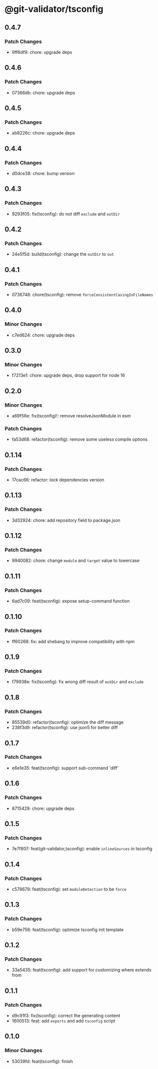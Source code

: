 # @git-validator/tsconfig

## 0.4.7

### Patch Changes

- 9ff6df9: chore: upgrade deps

## 0.4.6

### Patch Changes

- 07366db: chore: upgrade deps

## 0.4.5

### Patch Changes

- ab8226c: chore: upgrade deps

## 0.4.4

### Patch Changes

- d0dce38: chore: bump version

## 0.4.3

### Patch Changes

- 9293f05: fix(tsconfig): do not diff `exclude` and `outDir`

## 0.4.2

### Patch Changes

- 24e5f5d: build(tsconfig): change the `outDir` to `out`

## 0.4.1

### Patch Changes

- 0736748: chore(tsconfig): remove `forceConsistentCasingInFileNames`

## 0.4.0

### Minor Changes

- c7ed624: chore: upgrade deps

## 0.3.0

### Minor Changes

- f7213e1: chore: upgrade deps, drop support for node 16

## 0.2.0

### Minor Changes

- a69f56e: fix(tsconfig)!: remove resolveJsonModule in esm

### Patch Changes

- fa53d68: refactor(tsconfig): remove some useless compile options

## 0.1.14

### Patch Changes

- 17cac66: refactor: lock dependencies version

## 0.1.13

### Patch Changes

- 3d32924: chore: add repository field to package.json

## 0.1.12

### Patch Changes

- 9940082: chore: change `module` and `target` value to lowercase

## 0.1.11

### Patch Changes

- 6ad7c09: feat(tsconfig): expose setup-command function

## 0.1.10

### Patch Changes

- ff60268: fix: add shebang to improve compatibility with npm

## 0.1.9

### Patch Changes

- f79938e: fix(tsconfig): fix wrong diff result of `outDir` and `exclude`

## 0.1.8

### Patch Changes

- 85539d0: refactor(tsconfig): optimize the diff message
- 238f3d9: refactor(tsconfig): use json5 for better diff

## 0.1.7

### Patch Changes

- e6e1e35: feat(tsconfig): support sub-command 'diff'

## 0.1.6

### Patch Changes

- 8715429: chore: upgrade deps

## 0.1.5

### Patch Changes

- 7e7f807: feat(git-validator,tsconfig): enable `inlineSources` in tsconfig

## 0.1.4

### Patch Changes

- c578679: feat(tsconfig): set `moduleDetection` to be `force`

## 0.1.3

### Patch Changes

- b59e756: feat(tsconfig): optimize tsconfig init template

## 0.1.2

### Patch Changes

- 33a5435: feat(tsconfig): add support for customizing where extends from

## 0.1.1

### Patch Changes

- d9c91f3: fix(tsconfig): correct the generating content
- 1600513: feat: add `exports` and add `tsconfig` script

## 0.1.0

### Minor Changes

- 53039fd: feat(tsconfig): finish
